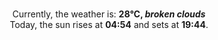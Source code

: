 <p  align="center"><br/>Currently, the weather is: <b> 28°C, <i>broken clouds</i></b></br>Today, the sun rises at <b>04:54</b> and sets at <b>19:44</b>.</p>